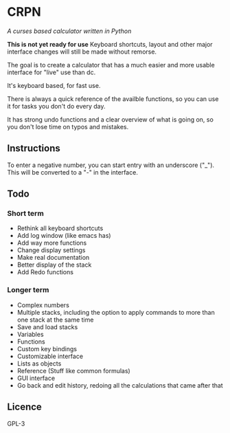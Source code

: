 # CRPN
*A curses based calculator written in Python*

**This is not yet ready for use**
Keyboard shortcuts, layout and other major interface changes will still be made
without remorse.

The goal is to create a calculator that has a much easier and more usable
interface for "live" use than dc.

It's keyboard based, for fast use.

There is always a quick reference of the availble functions, so you can use it
for tasks you don't do every day.

It has strong undo functions and a clear overview of what is going on, so you
don't lose time on typos and mistakes.

## Instructions
To enter a negative number, you can start entry with an underscore ("_"). This
will be converted to a "-" in the interface.

## Todo
### Short term
 * Rethink all keyboard shortcuts
 * Add log window (like emacs has)
 * Add way more functions
 * Change display settings
 * Make real documentation
 * Better display of the stack
 * Add Redo functions

### Longer term
 * Complex numbers
 * Multiple stacks, including the option to apply commands to more than one
   stack at the same time
 * Save and load stacks
 * Variables
 * Functions
 * Custom key bindings
 * Customizable interface
 * Lists as objects
 * Reference (Stuff like common formulas)
 * GUI interface
 * Go back and edit history, redoing all the calculations that came after that

## Licence
GPL-3
